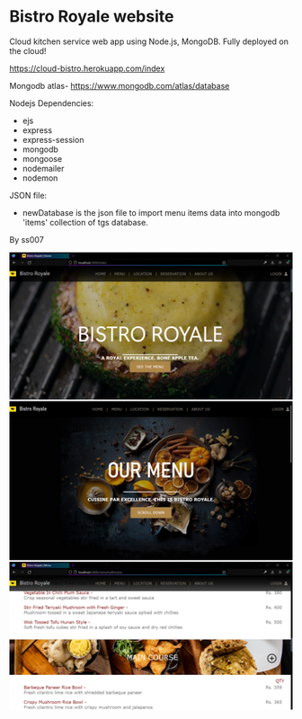 # Bistro Royale website

Cloud kitchen service web app using Node.js, MongoDB. Fully deployed on the cloud!

https://cloud-bistro.herokuapp.com/index

Mongodb atlas- https://www.mongodb.com/atlas/database

Nodejs Dependencies:
* ejs
* express
* express-session
* mongodb
* mongoose
* nodemailer
* nodemon


JSON file: 
* newDatabase is the json file to import menu items data into mongodb 'items' collection of tgs database.


By ss007

![screenshot](screenshots/Screenshot-1.png)
![screenshot](screenshots/Screenshot-12.png)
![screenshot](screenshots/Screenshot-5.png)
